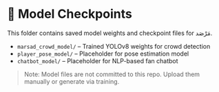 # 🧠 Model Checkpoints

This folder contains saved model weights and checkpoint files for مَرْصَد.

- `marsad_crowd_model/` – Trained YOLOv8 weights for crowd detection
- `player_pose_model/` – Placeholder for pose estimation model
- `chatbot_model/` – Placeholder for NLP-based fan chatbot

> Note: Model files are not committed to this repo. Upload them manually or generate via training.